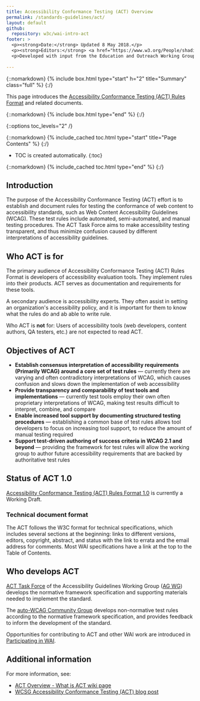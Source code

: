```yaml
---
title: Accessibility Conformance Testing (ACT) Overview
permalink: /standards-guidelines/act/
layout: default
github:
  repository: w3c/wai-intro-act
footer: >
  <p><strong>Date:</strong> Updated 8 May 2018.</p>
  <p><strong>Editors:</strong> <a href="https://www.w3.org/People/shadi/">Shadi Abou-Zahra</a> and <a href="http://www.w3.org/People/Shawn/">Shawn Lawton Henry</a>.</p>
  <p>Developed with input from the Education and Outreach Working Group (<a href="http://www.w3.org/WAI/EO/">EOWG</a>) and the <a href=" https://www.w3.org/WAI/GL/task-forces/conformance-testing ">ACT Task Force </a>.</p>
  
---
```



{::nomarkdown}
{% include box.html type="start" h="2" title="Summary" class="full" %}
{:/}

This page introduces the [Accessibility Conformance Testing (ACT) Rules Format](https://www.w3.org/TR/act-rules-format/) and related documents.

{::nomarkdown}
{% include box.html type="end" %}
{:/}


{::options toc_levels="2" /}

{::nomarkdown}
{% include_cached toc.html type="start" title="Page Contents" %}
{:/}

-   TOC is created automatically.
{:toc}

{::nomarkdown}
{% include_cached toc.html type="end" %}
{:/}

## Introduction

The purpose of the Accessibility Conformance Testing (ACT) effort is to establish and document rules for testing the conformance of web content to accessibility standards, such as Web Content Accessibility Guidelines (WCAG). These test rules include automated, semi-automated, and manual testing procedures. The ACT Task Force aims to make accessibility testing transparent, and thus minimize confusion caused by different interpretations of accessibility guidelines.

## Who ACT is for

The primary audience of Accessibility Conformance Testing (ACT) Rules Format is developers of accessibility evaluation tools. They implement rules into their products. ACT serves as documentation and requirements for these tools.

A secondary audience is accessibility experts. They often assist in setting an organization's accessibility policy, and it is important for them to know what the rules do and ab able to write rule.

Who ACT is **not** for: Users of accessibility tools (web developers, content authors, QA testers, etc.) are not expected to read ACT.

<!-- ## What is in ACT 1.0 -->

## Objectives of ACT

* **Establish consensus interpretation of accessibility requirements (Primarily WCAG) around a core set of test rules** &mdash; currently there are varying and often contradictory interpretations of WCAG, which causes confusion and slows down the implementation of web accessibility
* **Provide transparency and comparability of test tools and implementations** &mdash; currently test tools employ their own often proprietary interpretations of WCAG, making test results difficult to interpret, combine, and compare
* **Enable increased tool support by documenting structured testing procedures** &mdash; establishing a common base of test rules allows tool developers to focus on increasing tool support, to reduce the amount of manual testing required
* **Support test-driven authoring of success criteria in WCAG 2.1 and beyond** &mdash; providing the framework for test rules will allow the working group to author future accessibility requirements that are backed by authoritative test rules

## Status of ACT 1.0

[Accessibility Conformance Testing (ACT) Rules Format 1.0](https://www.w3.org/TR/act-rules-format/) is currently a Working Draft.

### Technical document format

The ACT follows the W3C format for technical specifications, which includes several sections at the beginning: links to different versions, editors, copyright, abstract, and status with the link to errata and the email address for comments. Most WAI specifications have a link at the top to the Table of Contents.

## Who develops ACT

[ACT Task Force](https://www.w3.org/WAI/GL/task-forces/conformance-testing/) of the Accessibility Guidelines Working Group ([AG WG]( https://www.w3.org/WAI/GL/)) develops the normative framework specification and supporting materials needed to implement the standard.

The [auto-WCAG Community Group](https://www.w3.org/community/auto-wcag/) develops non-normative test rules according to the normative framework specification, and provides feedback to inform the development of the standard.

Opportunities for contributing to ACT and other WAI work are introduced in [Participating in WAI](/WAI/participation).

## Additional information

For more information, see:
* [ACT Overview - What is ACT wiki page](https://www.w3.org/WAI/GL/task-forces/conformance-testing/wiki/ACT_Overview_-_What_is_ACT)
* [WCSG Accessibility Conformance Testing (ACT) blog post](https://www.w3.org/blog/2017/04/wcag-accessibility-conformance-testing-act/)
